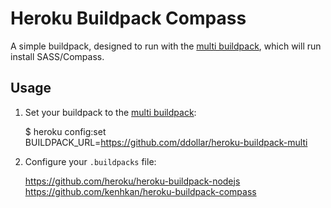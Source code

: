 # Heroku Buildpack Compass

A simple buildpack, designed to run with the [multi buildpack](https://github.com/ddollar/heroku-buildpack-multi),
which will run install SASS/Compass.

## Usage

1. Set your buildpack to the [multi buildpack](https://github.com/ddollar/heroku-buildpack-multi):

   $ heroku config:set BUILDPACK_URL=https://github.com/ddollar/heroku-buildpack-multi

2. Configure your `.buildpacks` file:

   https://github.com/heroku/heroku-buildpack-nodejs
   https://github.com/kenhkan/heroku-buildpack-compass
